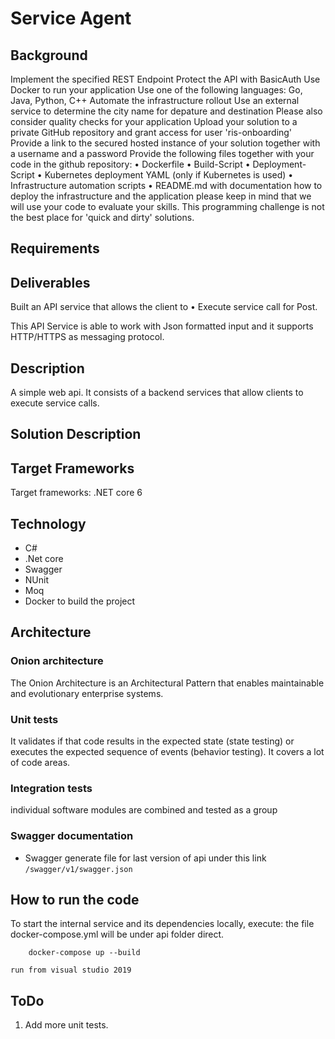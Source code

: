 # Service Agent

## Background

Implement the specified REST Endpoint
Protect the API with BasicAuth
Use Docker to run your application
Use one of the following languages: Go, Java, Python, C++
Automate the infrastructure rollout
Use an external service to determine the city name for depature and destination
Please also consider quality checks for your application
Upload your solution to a private GitHub repository and grant access for user 'ris-onboarding'
Provide a link to the secured hosted instance of your solution together with a username and a password
Provide the following files together with your code in the github repository:
• Dockerfile
• Build-Script
• Deployment-Script
• Kubernetes deployment YAML (only if Kubernetes is used)
• Infrastructure automation scripts
• README.md with documentation how to deploy the infrastructure and the application
please keep in mind that we will use your code to evaluate your skills. This programming challenge is not the best place for 'quick and dirty' solutions.


## Requirements

## Deliverables

Built an API service that allows the client to
  • Execute service call for Post.
  
This API Service is able to work with Json formatted input and it supports HTTP/HTTPS as messaging protocol.


##  Description

A simple web api. It consists of a backend services that allow clients to execute service calls.

## Solution Description

## Target Frameworks
Target frameworks: .NET core 6

## Technology
 - C#
 - .Net core
 - Swagger
 - NUnit
 - Moq
 - Docker to build the project

## Architecture
### Onion architecture
The Onion Architecture is an Architectural Pattern that enables maintainable and evolutionary enterprise systems.

### Unit tests
 It validates if that code results in the expected state (state testing) or executes the expected sequence of events (behavior testing).
 It covers a lot of code areas.

### Integration tests
individual software modules are combined and tested as a group

### Swagger documentation
  - Swagger generate file for last version of api under this link ```/swagger/v1/swagger.json```

##  How to run the code
To start the internal service and its dependencies locally, execute:
the file docker-compose.yml will be under api folder direct.
```
    docker-compose up --build
```
    run from visual studio 2019

## ToDo
1. Add more unit tests.
